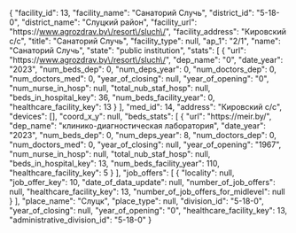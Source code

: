 {
    "facility_id": 13,
    "facility_name": "Санаторий Случь",
    "district_id": "5-18-0",
    "district_name": "Слуцкий район",
    "facility_url": "https:\/\/www.agrozdrav.by\/resort\/sluch\/",
    "facility_address": "Кировский с\/с",
    "title": "Санаторий Случь",
    "facility_type": null,
    "ap_1": "2\/1",
    "name": "Санаторий Случь",
    "state": "public institution",
    "stats": [
        {
            "url": "https:\/\/www.agrozdrav.by\/resort\/sluch\/",
            "dep_name": "0",
            "date_year": "2023",
            "num_beds_dep": 0,
            "num_deps_year": 0,
            "num_doctors_dep": 0,
            "num_doctors_med": 0,
            "year_of_closing": null,
            "year_of_opening": "0",
            "num_nurse_in_hosp": null,
            "total_nub_staf_hosp": null,
            "beds_in_hospital_key": 36,
            "num_beds_facility_year": 0,
            "healthcare_facility_key": 13
        }
    ],
    "med_id": 14,
    "address": "Кировский с\/с",
    "devices": [],
    "coord_x_y": null,
    "beds_stats": [
        {
            "url": "https:\/\/meir.by\/",
            "dep_name": "клинико-диагностическая лаборатория",
            "date_year": "2023",
            "num_beds_dep": 0,
            "num_deps_year": 8,
            "num_doctors_dep": 0,
            "num_doctors_med": 0,
            "year_of_closing": null,
            "year_of_opening": "1967",
            "num_nurse_in_hosp": null,
            "total_nub_staf_hosp": null,
            "beds_in_hospital_key": 13,
            "num_beds_facility_year": 110,
            "healthcare_facility_key": 5
        }
    ],
    "job_offers": [
        {
            "locality": null,
            "job_offer_key": 10,
            "date_of_data_update": null,
            "number_of_job_offers": null,
            "healthcare_facility_key": 13,
            "number_of_job_offers_for_midlevel": null
        }
    ],
    "place_name": "Слуцк",
    "place_type": null,
    "division_id": "5-18-0",
    "year_of_closing": null,
    "year_of_opening": "0",
    "healthcare_facility_key": 13,
    "administrative_division_id": "5-18-0"
}